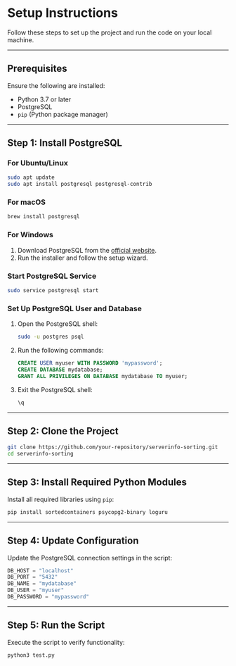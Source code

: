 # **Setup Instructions**

Follow these steps to set up the project and run the code on your local machine.

---

## **Prerequisites**

Ensure the following are installed:
- Python 3.7 or later
- PostgreSQL
- `pip` (Python package manager)

---

## **Step 1: Install PostgreSQL**

### **For Ubuntu/Linux**
```bash
sudo apt update
sudo apt install postgresql postgresql-contrib
```

### **For macOS**
```bash
brew install postgresql
```

### **For Windows**
1. Download PostgreSQL from the [official website](https://www.postgresql.org/download/).
2. Run the installer and follow the setup wizard.

### **Start PostgreSQL Service**
```bash
sudo service postgresql start
```

### **Set Up PostgreSQL User and Database**
1. Open the PostgreSQL shell:
   ```bash
   sudo -u postgres psql
   ```
2. Run the following commands:
   ```sql
   CREATE USER myuser WITH PASSWORD 'mypassword';
   CREATE DATABASE mydatabase;
   GRANT ALL PRIVILEGES ON DATABASE mydatabase TO myuser;
   ```
3. Exit the PostgreSQL shell:
   ```bash
   \q
   ```

---

## **Step 2: Clone the Project**

```bash
git clone https://github.com/your-repository/serverinfo-sorting.git
cd serverinfo-sorting
```

---

## **Step 3: Install Required Python Modules**

Install all required libraries using `pip`:

```bash
pip install sortedcontainers psycopg2-binary loguru
```

---

## **Step 4: Update Configuration**

Update the PostgreSQL connection settings in the script:

```python
DB_HOST = "localhost"
DB_PORT = "5432"
DB_NAME = "mydatabase"
DB_USER = "myuser"
DB_PASSWORD = "mypassword"
```

---

## **Step 5: Run the Script**

Execute the script to verify functionality:

```bash
python3 test.py
```